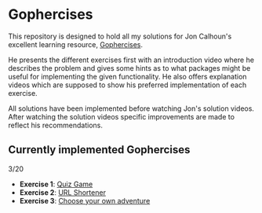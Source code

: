 # Gophercises

This repository is designed to hold all my solutions for Jon Calhoun's excellent learning resource, [Gophercises](https://gophercises.com/).

He presents the different exercises first with an introduction video where he describes the problem and gives some hints as to what packages might be useful for implementing the given functionality. He also offers explanation videos which are supposed to show his preferred implementation of each exercise. 

All solutions have been implemented before watching Jon's solution videos. After watching the solution videos specific improvements are made to reflect his recommendations.  

## Currently implemented Gophercises
3/20

- **Exercise 1**: [Quiz Game](https://github.com/gophercises/quiz) 
- **Exercise 2**: [URL Shortener](https://github.com/gophercises/urlshort)
- **Exercise 3**: [Choose your own adventure](https://github.com/gophercises/cyoa)
